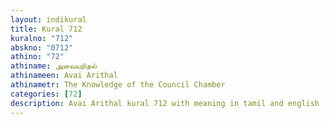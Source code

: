 ```yaml
---
layout: indikural
title: Kural 712
kuralno: "712"
abskno: "0712"
athino: "72"
athiname: அவையறிதல்
athinameen: Avai Arithal
athinametr: The Knowledge of the Council Chamber
categories: [72]
description: Avai Arithal kural 712 with meaning in tamil and english 
---
```


